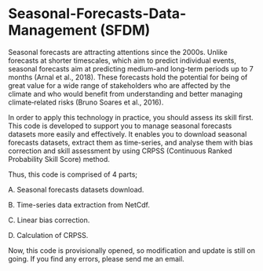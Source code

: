 # Seasonal-Forecasts-Data-Management (SFDM)

Seasonal forecasts are attracting attentions since the 2000s. Unlike forecasts at shorter timescales, which aim to predict individual events, seasonal forecasts aim at predicting medium-and long-term periods up to 7 months (Arnal et al., 2018). These forecasts hold the potential for being of great value for a wide range of stakeholders who are affected by the climate and who would benefit from understanding and better managing climate‐related risks (Bruno Soares et al., 2016).

In order to apply this technology in practice, you should assess its skill first. This code is developed to support you to manage seasonal forecasts datasets more easily and effectively. It enables you to download seasonal forecasts datasets, extract them as time-series, and analyse them with bias correction and skill assessment by using CRPSS (Continuous Ranked Probability Skill Score) method.

Thus, this code is comprised of 4 parts;

A. Seasonal forecasts datasets download.

B. Time-series data extraction from NetCdf.

C. Linear bias correction.

D. Calculation of CRPSS.

Now, this code is provisionally opened, so modification and update is still on going. If you find any errors, please send me an email.
